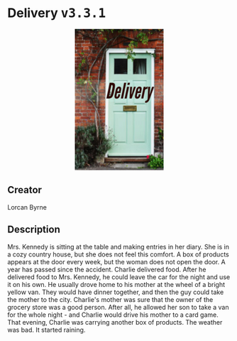
# Delivery <kbd>v3.3.1</kbd>

<center>
  <img src="./cover-1024.jpg"/>
</center>

## Creator
Lorcan Byrne

## Description
Mrs. Kennedy is sitting at the table and making entries in her diary. She is in a cozy country house, but she does not feel this comfort. A box of products appears at the door every week, but the woman does not open the door. A year has passed since the accident. Charlie delivered food. After he delivered food to Mrs. Kennedy, he could leave the car for the night and use it on his own. He usually drove home to his mother at the wheel of a bright yellow van. They would have dinner together, and then the guy could take the mother to the city. Charlie's mother was sure that the owner of the grocery store was a good person. After all, he allowed her son to take a van for the whole night - and Charlie would drive his mother to a card game. That evening, Charlie was carrying another box of products. The weather was bad. It started raining.
